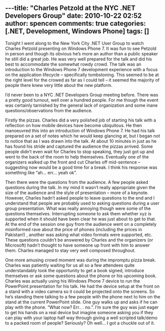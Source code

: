 ---title: "Charles Petzold at the NYC .NET Developers Group"
date: 2010-10-22 02:52
author: spencen
comments: true
categories: [.NET, Development, Windows Phone]
tags: []
---
Tonight I went along to the New York City .NET User Group to watch Charles Petzold presenting on Windows Phone 7. It was fun to see Petzold in person and though its obvious he’s more an author than a public speaker he still did a great job. He was very well prepared for the talk and did his best to accommodate the somewhat rowdy crowd. The talk was an introduction to the Windows Phone 7 development experience with a focus on the application lifecycle – specifically tombstoning. This seemed to be at the right level for the crowed as far as I could tell – it seemed the majority of people there knew very little about the new platform.
  

I’d never been to a NYC .NET Developers Group meeting before. There was a pretty good turnout, well over a hundred people. For me though the event was certainly tarnished by the general lack of organization and some inane questions/observations from the audience.
  

Firstly the pizzas. Charles did a very polished job of starting his talk with a reflection on how mobile devices have become ubiquitous. He then manoeuvred this into an introduction of Windows Phone 7. He had his talk prepared on a set of notes which he would keep glancing at, but I began not to notice that as I was drawn into the talk. At about 10 minutes in just as he has found his stride and captured the audience the pizzas arrived. Some people didn’t even wait for Charles to stop speaking, they just got up and went to the back of the room to help themselves. Eventually one of the organizers walked up the front and cut Charles off mid-sentence – suggesting now would be a good time for a break. I think his response was something like “ah… err… yeah ok”.
  

Then there were the questions from the audience. A few people asked questions during the talk. In my mind it wasn’t really appropriate given the size of the audience and the style of presentation – more of a keynote. However, Charles hadn’t asked people to leave questions to the end and I understand that people are probably used to asking questions during a user group presentation. What was really annoying though were some of the questions themselves. Interrupting someone to ask them whether xyz is supported when it should have been clear he was just about to get to that. At the end of the session one guy from the audience went on a completely misinformed rave about the price of phones (including the prices in Pakistan!) , another was asking what video formats were supported, etc. These questions couldn’t be answered by Charles and the organizers (or Microsoft) hadn’t thought to have someone up front with him to answer them. Charles managed to stay very well composed throughout.
  

One more amusing crowd moment was during the impromptu pizza break. Charles was patiently waiting for us all so a few attendees quite understandably took the opportunity to get a book signed, introduce themselves or ask some questions about the phone or his upcoming book. Charles was actually using his Windows Phone 7 device to run the PowerPoint presentation for his talk. He had the device setup at the front on a stand with a video camera so it could be projected onto the screens. So he’s standing there talking to a few people with the phone next to him on the stand at the current PowerPoint slide. One guy walks up and asks if he can play with the phone. “What now? Err.. . no.”. I’m sure the guy was just eager to get his hands on a real device but imagine someone asking you if they can play with your laptop half way through giving a well scripted talk/demo to a packed room of people? Seriously? Oh well… I got a chuckle out of it.


